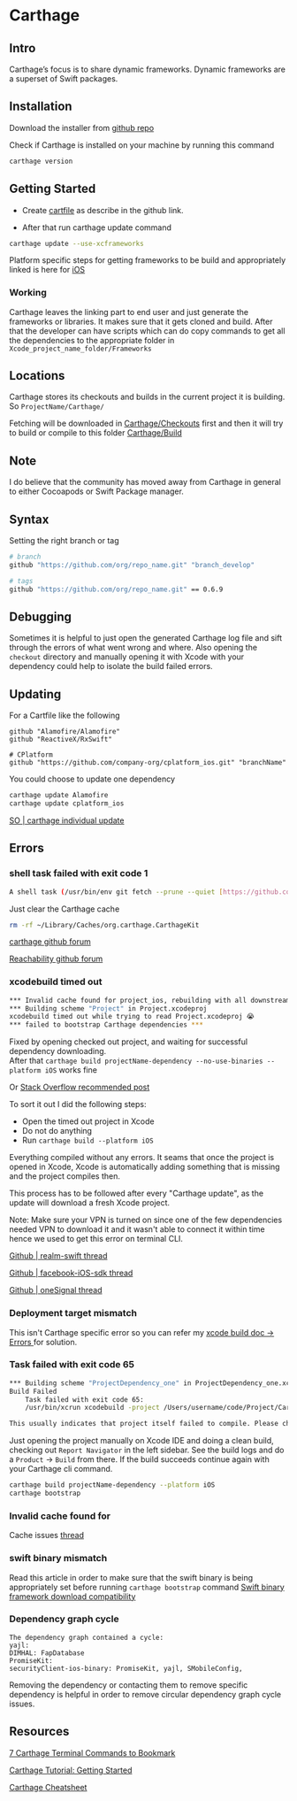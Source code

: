 # Carthage
## Intro

Carthage’s focus is to share dynamic frameworks. Dynamic frameworks are a superset of Swift packages.

## Installation

Download the installer from [github repo](https://github.com/Carthage/Carthage)

Check if Carthage is installed on your machine by running this command 

```sh
carthage version
```


## Getting Started

- Create [cartfile](https://github.com/Carthage/Carthage/blob/master/Documentation/Artifacts.md#cartfile) as describe in the github link.

- After that run carthage update command 

```sh
carthage update --use-xcframeworks
```

Platform specific steps for getting frameworks to be build and appropriately linked is here for [iOS](https://github.com/Carthage/Carthage#if-youre-building-for-ios-tvos-or-watchos) 

### Working

Carthage leaves the linking part to end user and just generate the frameworks or libraries. It makes sure that it gets cloned and build. After that the developer can have scripts which can do copy commands to get all the dependencies to the appropriate folder in `Xcode_project_name_folder/Frameworks`

## Locations

Carthage stores its checkouts and builds in the current project it is building. 
So `ProjectName/Carthage/`

Fetching will be downloaded in [Carthage/Checkouts](https://github.com/Carthage/Carthage/blob/master/Documentation/Artifacts.md#carthagecheckouts) first and then it will try to build or compile to this folder [Carthage/Build](https://github.com/Carthage/Carthage/blob/master/Documentation/Artifacts.md#carthagebuild) 

## Note

I do believe that the community has moved away from Carthage in general to either Cocoapods or Swift Package manager.


## Syntax

Setting the right branch or tag

```sh
# branch
github "https://github.com/org/repo_name.git" "branch_develop"

# tags
github "https://github.com/org/repo_name.git" == 0.6.9
```

## Debugging

Sometimes it is helpful to just open the generated Carthage log file and sift through the errors of what went wrong and where. Also opening the `checkout` directory and manually opening it with Xcode with your dependency could help to isolate the build failed errors.


## Updating

For a Cartfile like the following
```cartfile
github "Alamofire/Alamofire"
github "ReactiveX/RxSwift"

# CPlatform
github "https://github.com/company-org/cplatform_ios.git" "branchName"
```

You could choose to update one dependency

```sh
carthage update Alamofire
carthage update cplatform_ios
```

[SO | carthage individual update](https://stackoverflow.com/a/36421394/5177704)

## Errors

### shell task failed with exit code 1

```sh
A shell task (/usr/bin/env git fetch --prune --quiet [https://github.com/ephread/Instructions.git](https://github.com/ephread/Instructions.git) refs/tags/_:refs/tags/_ +refs/heads/_:refs/heads/_ (launched in /Users/GALSIV/Library/Caches/org.carthage.CarthageKit/dependencies/Instructions)) failed with exit code 1
```

Just clear the Carthage cache 

```sh
rm -rf ~/Library/Caches/org.carthage.CarthageKit
```

[carthage github forum](https://github.com/Carthage/Carthage/issues/443)

[Reachability github forum](https://github.com/ashleymills/Reachability.swift/issues/340#issuecomment-515991724)


### xcodebuild timed out

```sh
*** Invalid cache found for project_ios, rebuilding with all downstream dependencies
*** Building scheme "Project" in Project.xcodeproj
xcodebuild timed out while trying to read Project.xcodeproj 😭
*** failed to bootstrap Carthage dependencies ***
```

Fixed by opening checked out project, and waiting for successful dependency downloading.  
After that `carthage build projectName-dependency --no-use-binaries --platform iOS` works fine

Or [Stack Overflow recommended post](https://stackoverflow.com/questions/46072080/carthage-xcode-9-xcodebuild-timed-out-while-trying-to-read-xcodeproj-error)

To sort it out I did the following steps:

- Open the timed out project in Xcode
- Do not do anything
- Run `carthage build --platform iOS`

Everything compiled without any errors. It seams that once the project is opened in Xcode, Xcode is automatically adding something that is missing and the project compiles then.

This process has to be followed after every "Carthage update", as the update will download a fresh Xcode project.

Note: Make sure your VPN is turned on since one of the few dependencies needed VPN to download it and it wasn't able to connect it within time hence we used to get this error on terminal CLI.


[Github | realm-swift thread](https://github.com/realm/realm-swift/issues/6549)

[Github | facebook-iOS-sdk thread](https://github.com/facebook/facebook-ios-sdk/issues/1251)

[Github | oneSignal thread](https://github.com/OneSignal/OneSignal-iOS-SDK/issues/886)



### Deployment target mismatch

This isn't Carthage specific error so you can refer my [xcode build doc -> Errors ](ios/xcode/build#deployment%20target%20mismatch) for solution.

### Task failed with exit code 65

```sh
*** Building scheme "ProjectDependency_one" in ProjectDependency_one.xcodeproj
Build Failed
	Task failed with exit code 65:
	/usr/bin/xcrun xcodebuild -project /Users/username/code/Project/Carthage/Checkouts/projectName_ios_dependency_one/ProjectDependency_one.xcodeproj -scheme ProjectDependency_one -configuration Release -derivedDataPath /Users/username/Library/Caches/org.carthage.CarthageKit/DerivedData/14.3.1_14E300c/projectName_ios_dependency_one/3.0.0 -sdk iphonesimulator -destination platform=iOS\ Simulator,id=4631D -destination-timeout 3 ONLY_ACTIVE_ARCH=NO CODE_SIGNING_REQUIRED=NO CODE_SIGN_IDENTITY= CARTHAGE=YES build VALIDATE_WORKSPACE=NO (launched in /Users/username/code/Project/Carthage/Checkouts/projectName_ios_dependency_one)

This usually indicates that project itself failed to compile. Please check the xcodebuild log for more details: /var/folders/1r/njjww2dj6l30hs0sh1fw5phr0000gp/T/carthage-xcodebuild.gvCt62.log
```

Just opening the project manually on Xcode IDE and doing a clean build, checking out `Report Navigator` in the left sidebar. See the build logs and do a `Product` -> `Build` from there. If the build succeeds continue again with your Carthage cli command. 

```sh
carthage build projectName-dependency --platform iOS
carthage bootstrap
```


### Invalid cache found for

Cache issues [thread](https://github.com/Carthage/Carthage/issues/2892)

### swift binary mismatch

Read this article in order to make sure that the swift binary is being appropriately set before running `carthage bootstrap` command
[Swift binary framework download compatibility](https://github.com/Carthage/Carthage#swift-binary-framework-download-compatibility)

### Dependency graph cycle

```log
The dependency graph contained a cycle:
yajl:
DIMHAL: FapDatabase
PromiseKit:
securityClient-ios-binary: PromiseKit, yajl, SMobileConfig, 
```

Removing the dependency or contacting them to remove specific dependency is helpful in order to remove circular dependency graph cycle issues.

## Resources

[7 Carthage Terminal Commands to Bookmark](https://medium.com/remote-ios-dev/7-carthage-terminal-commands-to-bookmark-6c19b6d16379)

[Carthage Tutorial: Getting Started](https://www.kodeco.com/7649117-carthage-tutorial-getting-started)

[Carthage Cheatsheet](https://kapeli.com/cheat_sheets/Carthage.docset/Contents/Resources/Documents/index)